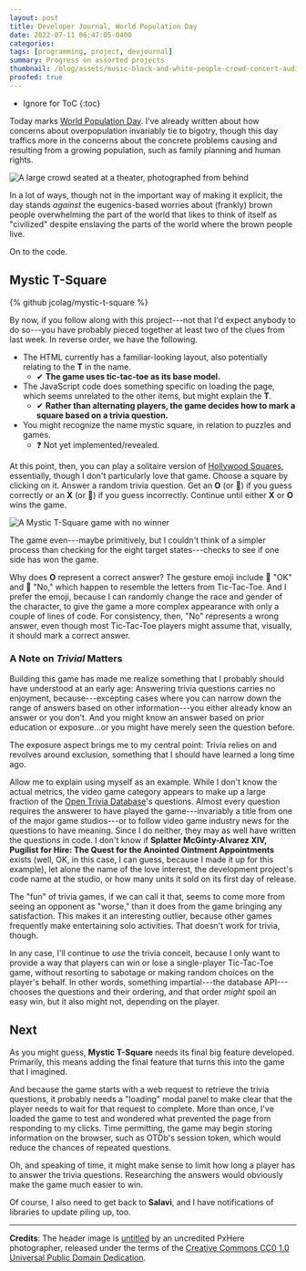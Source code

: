 ```yaml
---
layout: post
title: Developer Journal, World Population Day
date: 2022-07-11 06:47:05-0400
categories:
tags: [programming, project, devjournal]
summary: Progress on assorted projects
thumbnail: /blog/assets/music-black-and-white-people-crowd-concert-audience-874486-pxhere.com.png
proofed: true
---
```


* Ignore for ToC
{:toc}

Today marks [World Population Day](https://en.wikipedia.org/wiki/World_Population_Day).  I've already written about how concerns about overpopulation invariably tie to bigotry, though this day traffics more in the concerns about the concrete problems causing and resulting from a growing population, such as family planning and human rights.

![A large crowd seated at a theater, photographed from behind](/blog/assets/music-black-and-white-people-crowd-concert-audience-874486-pxhere.com.png "Notice how nobody complains when the population density comes from people paying top-dollar for cramped seats.")

In a lot of ways, though not in the important way of making it explicit, the day stands *against* the eugenics-based worries about (frankly) brown people overwhelming the part of the world that likes to think of itself as "civilized" despite enslaving the parts of the world where the brown people live.

On to the code.

## Mystic T-Square

{% github jcolag/mystic-t-square %}

By now, if you follow along with this project---not that I'd expect anybody to do so---you have probably pieced together at least two of the clues from last week.  In reverse order, we have the following.

 * The HTML currently has a familiar-looking layout, also potentially relating to the **T** in the name.
   * ✔ **The game uses tic-tac-toe as its base model.**
 * The JavaScript code does something specific on loading the page, which seems unrelated to the other items, but might explain the **T**.
   * ✔ **Rather than alternating players, the game decides how to mark a square based on a trivia question.**
 * You might recognize the name mystic square, in relation to puzzles and games.
   * ❓ Not yet implemented/revealed.

At this point, then, you can play a solitaire version of [Hollywood Squares](https://en.wikipedia.org/wiki/Hollywood_Squares), essentially, though I don't particularly love that game.  Choose a square by clicking on it.  Answer a random trivia question.  Get an **O** (or 🙆) if you guess correctly or an **X** (or 🙅) if you guess incorrectly.  Continue until either **X** or **O** wins the game.

![A Mystic T-Square game with no winner](/blog/assets/mystic-t-square-demo.png "The only way to win is not to play?  No, wait, that makes a decent tagline for a movie, but a TERRIBLE tagline for a game.")

The game even---maybe primitively, but I couldn't think of a simpler process than checking for the eight target states---checks to see if one side has won the game.

Why does **O** represent a correct answer?  The gesture emoji include 🙆 "OK" and 🙅 "No," which happen to resemble the letters from Tic-Tac-Toe.  And I prefer the emoji, because I can randomly change the race and gender of the character, to give the game a more complex appearance with only a couple of lines of code.  For consistency, then, "No" represents a wrong answer, even though most Tic-Tac-Toe players might assume that, visually, it should mark a correct answer.

### A Note on *Trivial* Matters

Building this game has made me realize something that I probably should have understood at an early age:  Answering trivia questions carries no enjoyment, because---excepting cases where you can narrow down the range of answers based on other information---you either already know an answer or you don't.  And you might know an answer based on prior education or exposure...or you might have merely seen the question before.

The exposure aspect brings me to my central point:  Trivia relies on and revolves around exclusion, something that I should have learned a long time ago.

Allow me to explain using myself as an example.  While I don't know the actual metrics, the video game category appears to make up a large fraction of the [Open Trivia Database](https://opentdb.com/)'s questions.  Almost every question requires the answerer to have played the game---invariably a title from one of the major game studios---or to follow video game industry news for the questions to have meaning.  Since I do neither, they may as well have written the questions in code.  I don't know if **Splatter McGinty-Alvarez XIV, Pugilist for Hire:  The Quest for the Anointed Ointment Appointments** exists (well, OK, in this case, I can guess, because I made it up for this example), let alone the name of the love interest, the development project's code name at the studio, or how many units it sold on its first day of release.

The "fun" of trivia games, if we can call it that, seems to come more from seeing an opponent as "worse," than it does from the game bringing any satisfaction.  This makes it an interesting outlier, because other games frequently make entertaining solo activities.  That doesn't work for trivia, though.

In any case, I'll continue to *use* the trivia conceit, because I only want to provide a way that players can win or lose a single-player Tic-Tac-Toe game, without resorting to sabotage or making random choices on the player's behalf.  In other words, something impartial---the database API---chooses the questions and their ordering, and that order *might* spoil an easy win, but it also might not, depending on the player.

## Next

As you might guess, **Mystic T-Square** needs its final big feature developed.  Primarily, this means adding the final feature that turns this into the game that I imagined.

And because the game starts with a web request to retrieve the trivia questions, it probably needs a "loading" modal panel to make clear that the player needs to wait for that request to complete.  More than once, I've loaded the game to test and wondered what prevented the page from responding to my clicks.  Time permitting, the game may begin storing information on the browser, such as OTDb's session token, which would reduce the chances of repeated questions. 

Oh, and speaking of time, it might make sense to limit how long a player has to answer the trivia questions.  Researching the answers would obviously make the game much easier to win.

Of course, I also need to get back to **Salavi**, and I have notifications of libraries to update piling up, too.

* * *

**Credits**:  The header image is [untitled](https://pxhere.com/en/photo/874486) by an uncredited PxHere photographer, released under the terms of the [Creative Commons CC0 1.0 Universal Public Domain Dedication](https://creativecommons.org/publicdomain/zero/1.0/).
